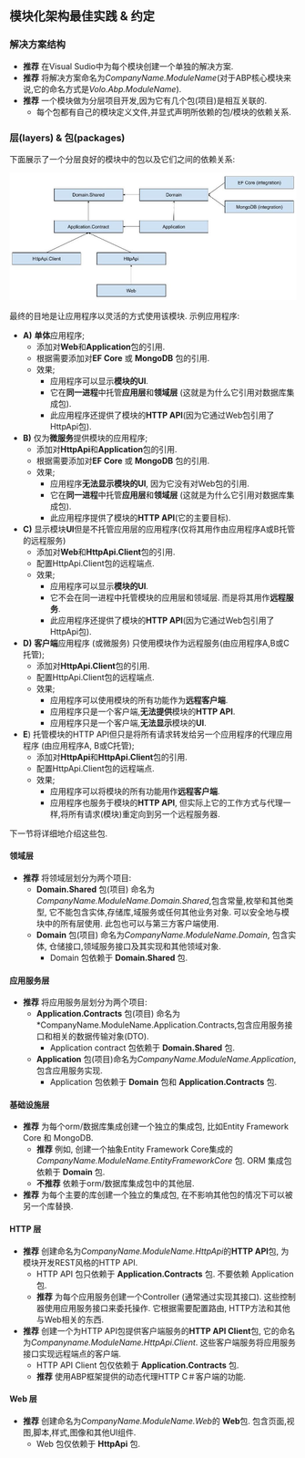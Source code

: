 ## 模块化架构最佳实践 & 约定

### 解决方案结构

* **推荐** 在Visual Sudio中为每个模块创建一个单独的解决方案.
* **推荐** 将解决方案命名为*CompanyName.ModuleName*(对于ABP核心模块来说,它的命名方式是*Volo.Abp.ModuleName*).
* **推荐** 一个模块做为分层项目开发,因为它有几个包(项目)是相互关联的.
  * 每个包都有自己的模块定义文件,并显式声明所依赖的包/模块的依赖关系.

### 层(layers) & 包(packages)

下面展示了一个分层良好的模块中的包以及它们之间的依赖关系:

![module-layers-and-packages](../images/module-layers-and-packages.jpg)

最终的目地是让应用程序以灵活的方式使用该模块. 示例应用程序:

* **A)** **单体**应用程序;
  * 添加对**Web**和**Application**包的引用.
  * 根据需要添加对**EF Core** 或 **MongoDB** 包的引用.
  * 效果;
    * 应用程序可以显示**模块的UI**.
    * 它在**同一进程**中托管**应用层**和**领域层** (这就是为什么它引用对数据库集成包).
    * 此应用程序还提供了模块的**HTTP API**(因为它通过Web包引用了HttpApi包).
* **B)** 仅为**微服务**提供模块的应用程序;
  * 添加对**HttpApi**和**Application**包的引用.
  * 根据需要添加对**EF Core** 或 **MongoDB** 包的引用.
  * 效果;
    * 应用程序**无法显示模块的UI**, 因为它没有对Web包的引用.
    * 它在**同一进程**中托管**应用层**和**领域层** (这就是为什么它引用对数据库集成包).
    * 此应用程序提供了模块的**HTTP API**(它的主要目标).
* **C)** 显示模块**UI**但是不托管应用层的应用程序(仅将其用作由应用程序A或B托管的远程服务)
  * 添加对**Web**和**HttpApi.Client**包的引用.
  * 配置HttpApi.Client包的远程端点.
  * 效果;
    * 应用程序可以显示**模块的UI**.
    * 它不会在同一进程中托管模块的应用层和领域层. 而是将其用作**远程服务**.
    * 此应用程序还提供了模块的**HTTP API**(因为它通过Web包引用了HttpApi包).
* **D)** **客户端**应用程序 (或微服务) 只使用模块作为远程服务(由应用程序A,B或C托管);
  * 添加对**HttpApi.Client**包的引用.
  * 配置HttpApi.Client包的远程端点.
  * 效果;
    * 应用程序可以使用模块的所有功能作为**远程客户端**.
    * 应用程序只是一个客户端,**无法提供**模块的**HTTP API**.
    * 应用程序只是一个客户端,**无法显示**模块的**UI**.
* **E**) 托管模块的HTTP API但只是将所有请求转发给另一个应用程序的代理应用程序 (由应用程序A, B或C托管);
  * 添加对**HttpApi**和**HttpApi.Client**包的引用.
  * 配置HttpApi.Client包的远程端点.
  * 效果;
    * 应用程序可以将模块的所有功能用作**远程客户端**.
    * 应用程序也服务于模块的**HTTP API**, 但实际上它的工作方式与代理一样,将所有请求(模块)重定向到另一个远程服务器.

下一节将详细地介绍这些包.

#### 领域层

* **推荐** 将领域层划分为两个项目:
  * **Domain.Shared** 包(项目) 命名为*CompanyName.ModuleName.Domain.Shared*,包含常量,枚举和其他类型, 它不能包含实体,存储库,域服务或任何其他业务对象. 可以安全地与模块中的所有层使用. 此包也可以与第三方客户端使用.
  * **Domain** 包(项目) 命名为*CompanyName.ModuleName.Domain*, 包含实体, 仓储接口,领域服务接口及其实现和其他领域对象.
    * Domain 包依赖于 **Domain.Shared** 包.

#### 应用服务层

* **推荐** 将应用服务层划分为两个项目:
  * **Application.Contracts** 包(项目) 命名为*CompanyName.ModuleName.Application.Contracts,包含应用服务接口和相关的数据传输对象(DTO).
    * Application contract 包依赖于 **Domain.Shared** 包.
  * **Application** 包(项目)命名为*CompanyName.ModuleName.Application*,包含应用服务实现.
    * Application 包依赖于 **Domain** 包和 **Application.Contracts** 包.

#### 基础设施层

* **推荐** 为每个orm/数据库集成创建一个独立的集成包, 比如Entity Framework Core 和 MongoDB.
  * **推荐** 例如, 创建一个抽象Entity Framework Core集成的*CompanyName.ModuleName.EntityFrameworkCore* 包. ORM 集成包依赖于 **Domain** 包.
  * **不推荐** 依赖于orm/数据库集成包中的其他层.
* **推荐** 为每个主要的库创建一个独立的集成包, 在不影响其他包的情况下可以被另一个库替换.

#### HTTP 层

* **推荐** 创建命名为*CompanyName.ModuleName.HttpApi*的**HTTP API**包, 为模块开发REST风格的HTTP API.
  * HTTP API 包只依赖于 **Application.Contracts** 包. 不要依赖 Application 包.
  * **推荐** 为每个应用服务创建一个Controller (通常通过实现其接口). 这些控制器使用应用服务接口来委托操作. 它根据需要配置路由, HTTP方法和其他与Web相关的东西.
* **推荐** 创建一个为HTTP API包提供客户端服务的**HTTP API Client**包, 它的命名为*Companyname.ModuleName.HttpApi.Client*. 这些客户端服务将应用服务接口实现远程端点的客户端.
  * HTTP API Client 包仅依赖于 **Application.Contracts** 包.
  * **推荐** 使用ABP框架提供的动态代理HTTP C＃客户端的功能.

#### Web 层

* **推荐** 创建命名为*CompanyName.ModuleName.Web*的 **Web**包. 包含页面,视图,脚本,样式,图像和其他UI组件.
  * Web 包仅依赖于 **HttpApi** 包.
